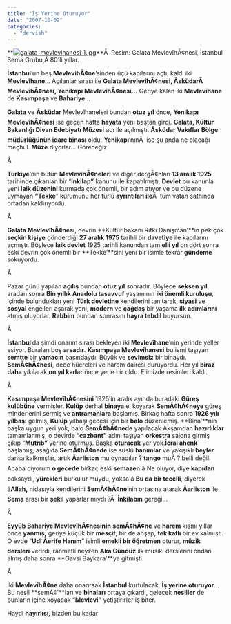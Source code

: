 ```yaml
---
title: "İş Yerine Oturuyor"
date: "2007-10-02"
categories: 
  - "dervish"
---
```


**[![galata_mevlevihanesi_1.jpg](/uploads/2007/10/galata_mevlevihanesi_1.jpg)](/uploads/2007/10/galata_mevlevihanesi_1.jpg "galata_mevlevihanesi_1.jpg")**Â  Resim: Galata MevlevîhÃ¢nesi, İstanbul Sema Grubu,Â 80'li yıllar.

**İstanbul**’un beş **MevlevihÃ¢ne**’sinden üçü kapılarını açtı, kaldı iki **Mevlevîhane**... Açılanlar sırası ile **Galata MevlevîhÃ¢nesi, ÃsküdarÂ  MevlevîhÃ¢nesi, Yenikapı MevlevîhÃ¢nesi...** Geriye kalan iki **Mevlevîhane** de **Kasımpaşa** ve **Bahariye**...

**Galata** ve **Ãsküdar** Mevlevîhaneleri bundan **otuz yıl** önce, **Yenikapı MevlevîhÃ¢nesi** ise geçen hafta **hayata** yeni baştan girdi. **Galata, Kültür Bakanlığı Divan Edebiyatı Müzesi** adı ile açılmıştı. **Ãsküdar Vakıflar Bölge müdürlüğünün idare binası** oldu. **Yenikapı**’nınÂ  ise şu anda ne olacağı meçhul. **Müze** diyorlar... Göreceğiz.

Â 

**Türkiye**’nin bütün **MevlevîhÃ¢neleri** ve diğer dergÃ¢hları **13 aralık 1925** tarihinde çıkarılan bir “**inkilap”** kanunu ile kapatılmıştı. **Devlet** bu kanunla yeni **laik düzenini** kurmada çok önemli, bir adım atıyor ve bu düzene uymayan **“Tekke**” kurumunu her türlü **ayrıntıları ile**Â  tüm vatan sathında ortadan kaldırıyordu.

Â 

**Galata MevlevîhÃ¢nesi**, devrin **Kültür bakanı Rıfkı Danışman’**ın pek çok **seçkin kişiye** gönderdiği **27 aralık 1975** tarihli bir **davetiye** ile kapılarını açmıştı. Böylece **laik devlet** 1925 tarihli kanundan tam **elli yıl** on dört sonra eski devrin çok önemli bir **Tekke’**sini yeni bir isimle tekrar **gündeme** sokuyordu.

Â 

Pazar günü yapılan **açılış** bundan **otuz yıl** sonradır. Böylece **seksen yıl** aradan sonra **Bin yıllık Anadolu tasavvuf** yaşamının **iki önemli kuruluşu**, içinde bulundukları yeni **Türk devletine** kendilerini tanıtarak, **siyasi** ve **sosyal** engelleri aşarak yeni, **modern** ve **çağdaş** bir yaşama **ilk adımlarını** atmış oluyorlar. **Rabbim** bundan sonrasını **hayra tebdil** buyursun.

Â 

**İstanbul**’da şimdi onarım sırası bekleyen iki **Mevlevîhane**’nin yerinde yeller esiyor. Buraları boş **arsadır**. **Kasımpaşa Mevlevîhanesi** bu ismi taşıyan **semtte** bir **yamacın** başındaydı. Büyük ve **sevimsiz** bir binaydı. **SemÃ¢hÃ¢nesi**, dede hücreleri ve harem dairesi duruyordu. Her yıl **biraz daha** yıkılarak **on yıl kadar** önce yerle bir oldu. Elimizde resimleri kaldı.

Â 

**Kasımpaşa MevlevîhÃ¢nesini** 1925’in aralık ayında buradaki **Güreş kulübüne** vermişler. **Kulüp** derhal **binaya** el koyarak **SemÃ¢hÃ¢neye** güreş minderlerini sermiş ve **antramanlara** başlamış. Birkaç hafta sonra **1926 yılı yılbaşı** gelmiş, **Kulüp** yılbaşı gecesi için bir **balo** düzenlemiş. **Bina’**nın başka uygun yeri yok, balo **SemÃ¢hÃ¢nede** yapılacak Akşamdan **hazırlıklar** tamamlanmış, o devirde “**cazbant”** adını taşıyan **orkestra** salona girmiş çıkıp “**Mutrıb”** yerine oturmuş. Başka **oturacak** yer yok.**İcrai ahenk** başlamış, aşağıda **SemÃ¢hÃ¢nede** ise süslü **hanımlar** ve yakışıklı **beyler** dansa kalkmışlar, artık **Ãarliston** mu oynadılar ? **tango** muÂ ? belli değil. Acaba diyorum **o gecede** birkaç eski **semazen** â Ne oluyor, diye **kapıdan** baksaydı, **yürekleri** burkulur muydu, yoksa â **Bu da bir tecelli**, diyerek â**Allah,** nidasıyla kendilerini **SemÃ¢hÃ¢ne**’nin ortasına atarak **Ãarliston** ile **Sema** arası bir **şekil** yaparlar mıydı ?Â  **İnkilabın** gereği...

Â 

**Eyyüb Bahariye MevlevîhÃ¢nesinin** **semÃ¢hÃ¢ne** ve **harem** kısmı yıllar önce **yanmış,** geriye küçük bir **mesçit**, bir de ahşap, **tek katlı** bir ev kalmıştı. O evde “**Udî Åerife Hanım**” isimli **emekli bir öğretmen** oturur, **müzik dersleri** verirdi, rahmetli neyzen **Aka Gündüz** ilk musiki derslerini ondan almış daha sonra **Gavsi Baykara’**ya gitmişti.

Â 

İki **MevlevîhÃ¢ne** daha onarırsak **İstanbul** kurtulacak. **İş yerine oturuyor**... Bu nesil **semÃ¢'**ları ve **binaları** ortaya çıkardı, gelecek **nesiller** de bunların içine koyacak “**Mevlevî”** yetiştirirler iş biter.

Haydi **hayırlısı,** bizden bu kadar
